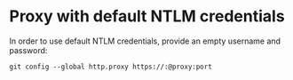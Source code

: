 # Proxy with default NTLM credentials

In order to use default NTLM credentials, provide an empty username and password:

```
git config --global http.proxy https://:@proxy:port
```

